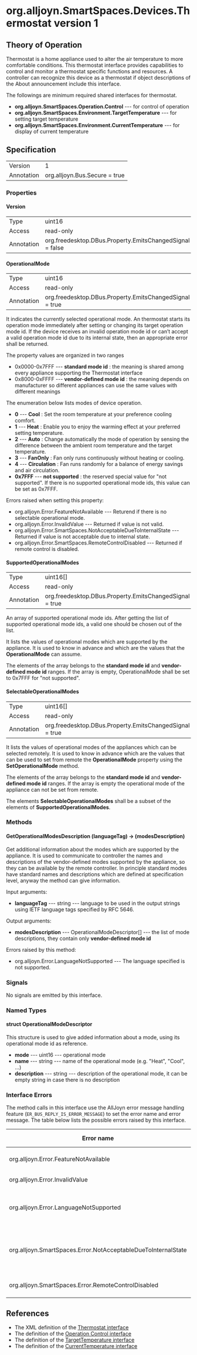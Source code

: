 # org.alljoyn.SmartSpaces.Devices.Thermostat version 1

## Theory of Operation

Thermostat is a home appliance used to alter the air temperature to more
comfortable conditions. This thermostat interface provides capabilities to
control and monitor a thermostat specific functions and resources. A controller
can recognize this device as a thermostat if object descriptions of the About
announcement include this interface.

The followings are minimum required shared interfaces for thermostat.
  * **org.alljoyn.SmartSpaces.Operation.Control** --- for control of
  operation
  * **org.alljoyn.SmartSpaces.Environment.TargetTemperature** --- for setting
  target temperature
  * **org.alljoyn.SmartSpaces.Environment.CurrentTemperature** --- for
  display of current temperature

## Specification

|            |                                                                |
|------------|----------------------------------------------------------------|
| Version    | 1                                                              |
| Annotation | org.alljoyn.Bus.Secure = true                                  |

### Properties

#### Version

|            |                                                                |
|------------|----------------------------------------------------------------|
| Type       | uint16                                                         |
| Access     | read-only                                                      |
| Annotation | org.freedesktop.DBus.Property.EmitsChangedSignal = false       |

#### OperationalMode

|            |                                                                |
|------------|----------------------------------------------------------------|
| Type       | uint16                                                         |
| Access     | read-only                                                      |
| Annotation | org.freedesktop.DBus.Property.EmitsChangedSignal = true        |

It indicates the currently selected operational mode.
An thermostat starts its operation mode immediately
after setting or changing its target operation mode id. If the device receives
an invalid operation mode id or can’t accept a valid operation mode id due to
its internal state, then an appropriate error shall be returned.

The property values are organized in two ranges
  * 0x0000-0x7FFF --- **standard mode id** : the meaning is shared among
    every appliance supporting the Thermostat interface
  * 0x8000-0xFFFF --- **vendor-defined mode id** : the meaning depends on
    manufacturer so different appliances can use the same values with different
    meanings

The enumeration below lists modes of device operation.

  * **0** --- **Cool** : Set the room temperature at your preference cooling
  comfort.
  * **1** --- **Heat** : Enable you to enjoy the warming effect at your
  preferred setting temperature.
  * **2** --- **Auto** : Change automatically the mode of operation by sensing
    the difference between the ambient room temperature and the target
    temperature.
  * **3** --- **FanOnly** : Fan only runs continuously without heating or
  cooling.
  * **4** --- **Circulation** : Fan runs randomly for a balance of energy
  savings and air circulation.
  * **0x7FFF** --- **not supported** : the reserved special value for
    "not supported". If there is no supported operational mode ids,
    this value can be set as 0x7FFF.

Errors raised when setting this property:

  * org.alljoyn.Error.FeatureNotAvailable --- Returend if there is no selectable
    operational mode.
  * org.alljoyn.Error.InvalidValue --- Returned if value is not valid.
  * org.alljoyn.Error.SmartSpaces.NotAcceptableDueToInternalState --- Returned
    if value is not acceptable due to internal state.
  * org.alljoyn.Error.SmartSpaces.RemoteControlDisabled --- Returned if remote
    control is disabled.


#### SupportedOperationalModes

|            |                                                                |
|------------|----------------------------------------------------------------|
| Type       | uint16[]                                                       |
| Access     | read-only                                                      |
| Annotation | org.freedesktop.DBus.Property.EmitsChangedSignal = true        |

An array of supported operational mode ids. After getting the list of supported
operational mode ids, a valid one should be chosen out of the list.

It lists the values of operational modes which are supported by the
appliance. It is used to know in advance and which are the values that the
**OperationalMode** can assume.

The elements of the array belongs to the **standard mode id** and
**vendor-defined mode id** ranges. If the array is empty, OperationalMode
shall be set to 0x7FFF for "not supported".

#### SelectableOperationalModes

|            |                                                                |
|------------|----------------------------------------------------------------|
| Type       | uint16[]                                                       |
| Access     | read-only                                                      |
| Annotation | org.freedesktop.DBus.Property.EmitsChangedSignal = true        |

It lists the values of operational modes of the appliances which can
be selected remotely. It is used to know in advance which are the values that
can be used to set from remote the **OperationalMode** property using the
**SetOperationalMode** method.

The elements of the array belongs to the **standard mode id** and
**vendor-defined mode id** ranges.
If the array is empty the operational mode of the appliance can not
be set from remote.

The elements **SelectableOperationalModes** shall be a subset of the elements
of **SupportedOperationalModes**.

### Methods

#### GetOperationalModesDescription (languageTag) -> (modesDescription)

Get additional information about the modes which are supported by the appliance.
It is used to communicate to controller the names and descriptions of the
vendor-defined modes supported by the appliance, so they can be available by the
remote controller.
In principle standard modes have standard names and descriptions which are
defined at specification level, anyway the method can give information.

Input arguments:

  * **languageTag** --- string --- language to be used in the output strings
    using IETF language tags specified by RFC 5646.

Output arguments:

  * **modesDescription** --- OperationalModeDescriptor[] --- the list of mode
    descriptions, they contain only **vendor-defined mode id**

Errors raised by this method:

  * org.alljoyn.Error.LanguageNotSupported --- The language specified is not
    supported.


### Signals

No signals are emitted by this interface.

### Named Types

#### struct OperationalModeDescriptor

This structure is used to give added information about a mode, using its
operational mode id as reference.

  * **mode** --- uint16 --- operational mode
  * **name** --- string --- name of the operational mode (e.g. "Heat", "Cool",
  ...)
  * **description** --- string --- description of the operational mode, it can
    be empty string in case there is no description

### Interface Errors

The method calls in this interface use the AllJoyn error message handling feature
(`ER_BUS_REPLY_IS_ERROR_MESSAGE`) to set the error name and error message.
The table below lists the possible errors raised by this interface.

| Error name                                                    | Error message                                      |
|---------------------------------------------------------------|----------------------------------------------------|
| org.alljoyn.Error.FeatureNotAvailable                         | Feature not supported                              |
| org.alljoyn.Error.InvalidValue                                | Invalid value                                      |
| org.alljoyn.Error.LanguageNotSupported                        | The language specified is not supported            |
| org.alljoyn.SmartSpaces.Error.NotAcceptableDueToInternalState | The value is not acceptable due to internal state  |
| org.alljoyn.SmartSpaces.Error.RemoteControlDisabled           | Remote control disabled                            |

## References

  * The XML definition of the [Thermostat interface](Thermostat-v1.xml)
  * The definition of the [Operation Control interface](/org.alljoyn.SmartSpaces.Operation/Control-v1)
  * The definition of the [TargetTemperature interface](/org.alljoyn.SmartSpaces.Environment/TargetTemperature-v1)
  * The definition of the [CurrentTemperature interface](/org.alljoyn.SmartSpaces.Environment/CurrentTemperature-v1)
